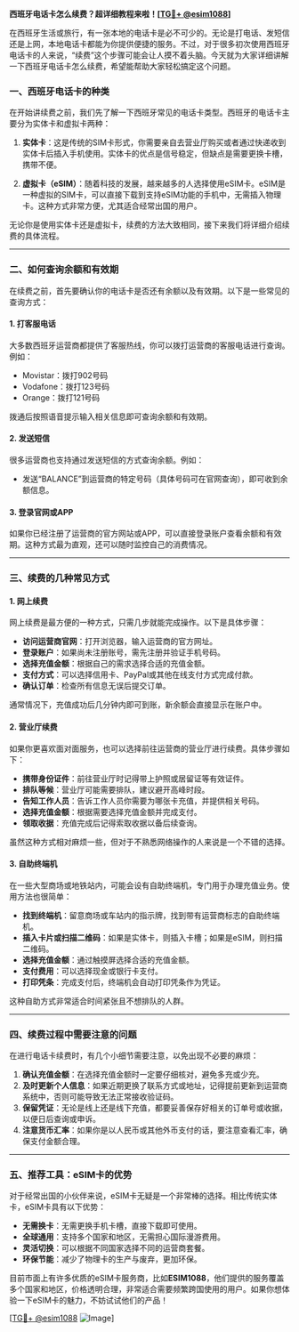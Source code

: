**西班牙电话卡怎么续费？超详细教程来啦！[[TG💪+ @esim1088](https://t.me/s/esim1088)]**

在西班牙生活或旅行，有一张本地的电话卡是必不可少的。无论是打电话、发短信还是上网，本地电话卡都能为你提供便捷的服务。不过，对于很多初次使用西班牙电话卡的人来说，“续费”这个步骤可能会让人摸不着头脑。今天就为大家详细讲解一下西班牙电话卡怎么续费，希望能帮助大家轻松搞定这个问题。

### 一、西班牙电话卡的种类

在开始讲续费之前，我们先了解一下西班牙常见的电话卡类型。西班牙的电话卡主要分为实体卡和虚拟卡两种：

1. **实体卡**：这是传统的SIM卡形式，你需要亲自去营业厅购买或者通过快递收到实体卡后插入手机使用。实体卡的优点是信号稳定，但缺点是需要更换卡槽，携带不便。
   
2. **虚拟卡（eSIM）**：随着科技的发展，越来越多的人选择使用eSIM卡。eSIM是一种虚拟的SIM卡，可以直接下载到支持eSIM功能的手机中，无需插入物理卡。这种方式非常方便，尤其适合经常出国的用户。

无论你是使用实体卡还是虚拟卡，续费的方法大致相同，接下来我们将详细介绍续费的具体流程。

---

### 二、如何查询余额和有效期

在续费之前，首先要确认你的电话卡是否还有余额以及有效期。以下是一些常见的查询方式：

#### 1. 打客服电话
大多数西班牙运营商都提供了客服热线，你可以拨打运营商的客服电话进行查询。例如：
- Movistar：拨打902号码
- Vodafone：拨打123号码
- Orange：拨打121号码

拨通后按照语音提示输入相关信息即可查询余额和有效期。

#### 2. 发送短信
很多运营商也支持通过发送短信的方式查询余额。例如：
- 发送“BALANCE”到运营商的特定号码（具体号码可在官网查询），即可收到余额信息。
  
#### 3. 登录官网或APP
如果你已经注册了运营商的官方网站或APP，可以直接登录账户查看余额和有效期。这种方式最为直观，还可以随时监控自己的消费情况。

---

### 三、续费的几种常见方式

#### 1. 网上续费
网上续费是最方便的一种方式，只需几步就能完成操作。以下是具体步骤：

- **访问运营商官网**：打开浏览器，输入运营商的官方网址。
- **登录账户**：如果尚未注册账号，需先注册并验证手机号码。
- **选择充值金额**：根据自己的需求选择合适的充值金额。
- **支付方式**：可以选择信用卡、PayPal或其他在线支付方式完成付款。
- **确认订单**：检查所有信息无误后提交订单。

通常情况下，充值成功后几分钟内即可到账，新余额会直接显示在账户中。

#### 2. 营业厅续费
如果你更喜欢面对面服务，也可以选择前往运营商的营业厅进行续费。具体步骤如下：

- **携带身份证件**：前往营业厅时记得带上护照或居留证等有效证件。
- **排队等候**：营业厅可能需要排队，建议避开高峰时段。
- **告知工作人员**：告诉工作人员你需要为哪张卡充值，并提供相关号码。
- **选择充值金额**：根据需要选择充值金额并完成支付。
- **领取收据**：充值完成后记得索取收据以备后续查询。

虽然这种方式相对麻烦一些，但对于不熟悉网络操作的人来说是一个不错的选择。

#### 3. 自助终端机
在一些大型商场或地铁站内，可能会设有自助终端机，专门用于办理充值业务。使用方法也很简单：

- **找到终端机**：留意商场或车站内的指示牌，找到带有运营商标志的自助终端机。
- **插入卡片或扫描二维码**：如果是实体卡，则插入卡槽；如果是eSIM，则扫描二维码。
- **选择充值金额**：通过触摸屏选择合适的充值金额。
- **支付费用**：可以选择现金或银行卡支付。
- **打印凭条**：完成支付后，终端机会自动打印凭条作为凭证。

这种自助方式非常适合时间紧张且不想排队的人群。

---

### 四、续费过程中需要注意的问题

在进行电话卡续费时，有几个小细节需要注意，以免出现不必要的麻烦：

1. **确认充值金额**：在选择充值金额时一定要仔细核对，避免多充或少充。
2. **及时更新个人信息**：如果近期更换了联系方式或地址，记得提前更新到运营商系统中，否则可能导致无法正常接收验证码。
3. **保留凭证**：无论是线上还是线下充值，都要妥善保存好相关的订单号或收据，以便日后查询或申诉。
4. **注意货币汇率**：如果你是以人民币或其他外币支付的话，要注意查看汇率，确保支付金额合理。

---

### 五、推荐工具：eSIM卡的优势

对于经常出国的小伙伴来说，eSIM卡无疑是一个非常棒的选择。相比传统实体卡，eSIM卡具有以下优势：

- **无需换卡**：无需更换手机卡槽，直接下载即可使用。
- **全球通用**：支持多个国家和地区，无需担心国际漫游费用。
- **灵活切换**：可以根据不同国家选择不同的运营商套餐。
- **环保节能**：减少了物理卡的生产与废弃，更加环保。

目前市面上有许多优质的eSIM卡服务商，比如**ESIM1088**，他们提供的服务覆盖多个国家和地区，价格透明合理，非常适合需要频繁跨国使用的用户。如果你想体验一下eSIM卡的魅力，不妨试试他们的产品！

[[TG💪+ @esim1088](https://t.me/s/esim1088) ![Image](https://i.postimg.cc/4NQfJmqS/Snipaste-2025-05-13-00-14-12.png)]